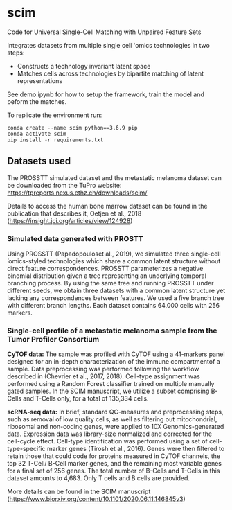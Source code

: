 # scim
Code for Universal Single-Cell Matching with Unpaired Feature Sets

Integrates datasets from multiple single cell 'omics technologies in two steps:
* Constructs a technology invariant latent space
* Matches cells across technologies by bipartite matching of latent representations
  
See demo.ipynb for how to setup the framework, train the model and peform the matches.

To replicate the environment run:
```
conda create --name scim python==3.6.9 pip
conda activate scim
pip install -r requirements.txt
```
## Datasets used

The PROSSTT simulated dataset and the metastatic melanoma dataset can be downloaded from the TuPro website: https://tpreports.nexus.ethz.ch/downloads/scim/

Details to access the human bone marrow dataset can be found in the publication that describes it, Oetjen et al., 2018 (https://insight.jci.org/articles/view/124928)

### Simulated data generated with PROSTT

Using PROSSTT (Papadopouloset al., 2019), we simulated three single-cell ’omics-styled technologies which share a common latent structure without direct feature correspondences. PROSSTT parameterizes a negative binomial distribution given a tree representing an underlying temporal branching process. By using the same tree and running PROSSTT under different seeds, we obtain three datasets with a common latent structure yet lacking any correspondences between features. We used a five branch tree with different branch lengths. Each dataset contains 64,000 cells with 256 markers.


### Single-cell profile of a metastatic melanoma sample from the Tumor Profiler Consortium

**CyTOF data:** The sample was profiled with CyTOF using a 41-markers panel designed for an in-depth characterization of the immune compartmentof a sample. Data preprocessing was performed following the workflow described in (Chevrier et al., 2017, 2018). Cell-type assignment was performed using a Random Forest classifier trained on multiple manually gated samples. In the SCIM manuscript, we utilize a subset comprising B-Cells and T-Cells only, for a total of 135,334 cells.

**scRNA-seq data:** In brief, standard QC-measures and preprocessing steps, such as removal of low quality cells, as well as filtering out mitochondrial, ribosomal and non-coding genes, were applied to 10X Genomics-generated data. Expression data was library-size normalized and corrected for the cell-cycle effect. Cell-type identification was performed using a set of cell-type-specific marker genes (Tirosh et al., 2016). Genes were then filtered to retain those that could code for proteins measured in CyTOF channels, the top 32 T-Cell/ B-Cell marker genes, and the remaining most variable genes for a final set of 256 genes. The total number of B-Cells and T-Cells in this dataset amounts to 4,683. Only T cells and B cells are provided.

More details can be found in the SCIM manuscript (https://www.biorxiv.org/content/10.1101/2020.06.11.146845v3)

